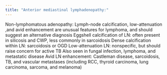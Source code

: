```yaml
---
title: "Anterior mediastinal lymphadenopathy:"
---
```

Non-lymphomatous adenopathy: 
Lymph-node calcification, low-attenuation ,and avid enhancement are unusual features for lymphoma, and should suggest an alternative diagnosis
Eggshell calcification of LN: often present in silicosis and CWP, less commonly in sarcoidosis
Dense calcification within LN: sarcoidosis or OGD
Low-attenuation LN: nonspecific, but should raise concern for active TB
Also seen in fungal infection, lymphoma, and metastatic disease
Avid LN enhancement: Castleman disease, sarcoidosis, TB, and vascular metastases (including RCC, thyroid carcinoma, lung carcinoma, sarcoma, and melanoma)


